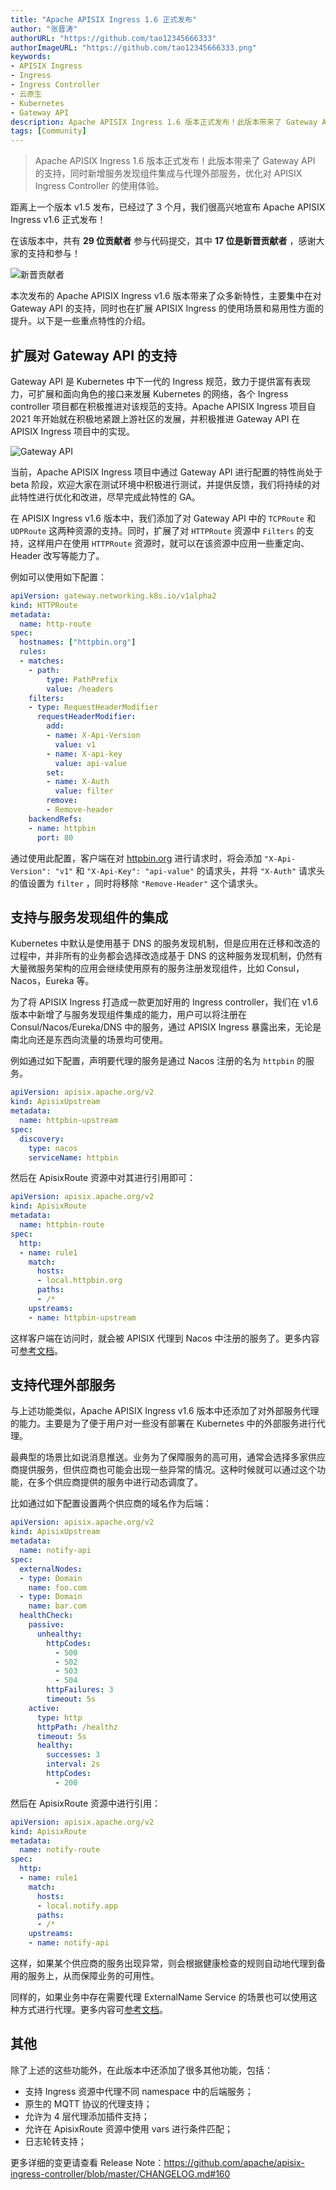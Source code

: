 ```yaml
---
title: "Apache APISIX Ingress 1.6 正式发布"
author: "张晋涛"
authorURL: "https://github.com/tao12345666333"
authorImageURL: "https://github.com/tao12345666333.png"
keywords: 
- APISIX Ingress
- Ingress
- Ingress Controller
- 云原生
- Kubernetes
- Gateway API
description: Apache APISIX Ingress 1.6 版本正式发布！此版本带来了 Gateway API 的支持，同时新增服务发现组件集成与代理外部服务，优化对 APISIX Ingress Controller 的使用体验。
tags: [Community]
---
```


> Apache APISIX Ingress 1.6 版本正式发布！此版本带来了 Gateway API 的支持，同时新增服务发现组件集成与代理外部服务，优化对 APISIX Ingress Controller 的使用体验。

<!--truncate-->

距离上一个版本 v1.5 发布，已经过了 3 个月，我们很高兴地宣布 Apache APISIX Ingress v1.6 正式发布！

在该版本中，共有 **29 位贡献者** 参与代码提交，其中 **17 位是新晋贡献者** ，感谢大家的支持和参与！

![新晋贡献者](https://static.apiseven.com/uploads/2023/01/11/fmvWhgIO_230110_1.png)

本次发布的 Apache APISIX Ingress v1.6 版本带来了众多新特性，主要集中在对 Gateway API 的支持，同时也在扩展 APISIX Ingress 的使用场景和易用性方面的提升。以下是一些重点特性的介绍。

## 扩展对 Gateway API 的支持

Gateway API 是 Kubernetes 中下一代的 Ingress 规范，致力于提供富有表现力，可扩展和面向角色的接口来发展 Kubernetes 的网络，各个 Ingress controller 项目都在积极推进对该规范的支持。Apache APISIX Ingress 项目自 2021 年开始就在积极地紧跟上游社区的发展，并积极推进 Gateway API 在 APISIX Ingress 项目中的实现。

![Gateway API](https://static.apiseven.com/uploads/2023/01/11/5oRAW9Zn_230110_2.png)

当前，Apache APISIX Ingress 项目中通过 Gateway API 进行配置的特性尚处于 beta 阶段，欢迎大家在测试环境中积极进行测试，并提供反馈，我们将持续的对此特性进行优化和改进，尽早完成此特性的 GA。

在 APISIX Ingress v1.6 版本中，我们添加了对 Gateway API 中的 `TCPRoute` 和 `UDPRoute` 这两种资源的支持。同时，扩展了对 `HTTPRoute` 资源中 `Filters` 的支持，这样用户在使用 `HTTPRoute` 资源时，就可以在该资源中应用一些重定向、Header 改写等能力了。

例如可以使用如下配置：

```YAML
apiVersion: gateway.networking.k8s.io/v1alpha2
kind: HTTPRoute
metadata:
  name: http-route
spec:
  hostnames: ["httpbin.org"]
  rules:
  - matches:
    - path:
        type: PathPrefix
        value: /headers
    filters:
    - type: RequestHeaderModifier
      requestHeaderModifier:
        add:
        - name: X-Api-Version
          value: v1
        - name: X-api-key
          value: api-value
        set:
        - name: X-Auth
          value: filter
        remove:
        - Remove-header
    backendRefs:
    - name: httpbin
      port: 80
```

通过使用此配置，客户端在对 [httpbin.org](httpbin.org) 进行请求时，将会添加 `"X-Api-Version": "v1"` 和 `"X-Api-Key": "api-value"` 的请求头，并将 `"X-Auth"` 请求头的值设置为 `filter` ，同时将移除 `"Remove-Header"` 这个请求头。

## 支持与服务发现组件的集成

Kubernetes 中默认是使用基于 DNS 的服务发现机制，但是应用在迁移和改造的过程中，并非所有的业务都会选择改造成基于 DNS 的这种服务发现机制，仍然有大量微服务架构的应用会继续使用原有的服务注册发现组件，比如 Consul，Nacos，Eureka 等。

为了将 APISIX Ingress 打造成一款更加好用的 Ingress controller，我们在 v1.6 版本中新增了与服务发现组件集成的能力，用户可以将注册在 Consul/Nacos/Eureka/DNS 中的服务，通过 APISIX Ingress 暴露出来，无论是南北向还是东西向流量的场景均可使用。

例如通过如下配置，声明要代理的服务是通过 Nacos 注册的名为 `httpbin` 的服务。

```YAML
apiVersion: apisix.apache.org/v2
kind: ApisixUpstream
metadata:
  name: httpbin-upstream
spec:
  discovery:
    type: nacos
    serviceName: httpbin
```

然后在 ApisixRoute 资源中对其进行引用即可：

```YAML
apiVersion: apisix.apache.org/v2
kind: ApisixRoute
metadata:
  name: httpbin-route
spec:
  http:
  - name: rule1
    match:
      hosts:
      - local.httpbin.org
      paths:
      - /*
    upstreams:
    - name: httpbin-upstream
```

这样客户端在访问时，就会被 APISIX 代理到 Nacos 中注册的服务了。更多内容可[参考文档](https://apisix.apache.org/docs/ingress-controller/tutorials/external-service-discovery/)。

## 支持代理外部服务

与上述功能类似，Apache APISIX Ingress v1.6 版本中还添加了对外部服务代理的能力。主要是为了便于用户对一些没有部署在 Kubernetes 中的外部服务进行代理。

最典型的场景比如说消息推送。业务为了保障服务的高可用，通常会选择多家供应商提供服务，但供应商也可能会出现一些异常的情况。这种时候就可以通过这个功能，在多个供应商提供的服务中进行动态调度了。

比如通过如下配置设置两个供应商的域名作为后端：

```YAML
apiVersion: apisix.apache.org/v2
kind: ApisixUpstream
metadata:
  name: notify-api
spec:
  externalNodes:
  - type: Domain
    name: foo.com
  - type: Domain
    name: bar.com
  healthCheck:
    passive:
      unhealthy:
        httpCodes:
          - 500
          - 502
          - 503
          - 504
        httpFailures: 3
        timeout: 5s
    active:
      type: http
      httpPath: /healthz
      timeout: 5s
      healthy:
        successes: 3
        interval: 2s
        httpCodes:
          - 200
```

然后在 ApisixRoute 资源中进行引用：

```YAML
apiVersion: apisix.apache.org/v2
kind: ApisixRoute
metadata:
  name: notify-route
spec:
  http:
  - name: rule1
    match:
      hosts:
      - local.notify.app
      paths:
      - /*
    upstreams:
    - name: notify-api
```

这样，如果某个供应商的服务出现异常，则会根据健康检查的规则自动地代理到备用的服务上，从而保障业务的可用性。

同样的，如果业务中存在需要代理 ExternalName Service 的场景也可以使用这种方式进行代理。更多内容可[参考文档](https://apisix.apache.org/docs/ingress-controller/tutorials/external-service/)。

## 其他

除了上述的这些功能外，在此版本中还添加了很多其他功能，包括：

- 支持 Ingress 资源中代理不同 namespace 中的后端服务；
- 原生的 MQTT 协议的代理支持；
- 允许为 4 层代理添加插件支持；
- 允许在 ApisixRoute 资源中使用 vars 进行条件匹配；
- 日志轮转支持；

更多详细的变更请查看 Release Note：https://github.com/apache/apisix-ingress-controller/blob/master/CHANGELOG.md#160
